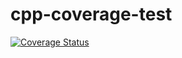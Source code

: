 # cpp-coverage-test
[![Coverage Status](https://coveralls.io/repos/github/hgroenenboom/cpp-coverage-test/badge.svg?branch=main)](https://coveralls.io/github/hgroenenboom/cpp-coverage-test?branch=main)
